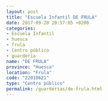 ```yaml
---
layout: post
title: "Escuela Infantil DE FRULA"
date: 2017-09-20 20:57:05 +0200
categories:
- Escuela Infantil
- huesca
- frula
- Centro público
- guarderia
name: "DE FRULA"
province: "Huesca"
location: "Frula"
code: "22010621"
type: "Centro público"
permalink: /guarderias/de-frula.html
---
```

